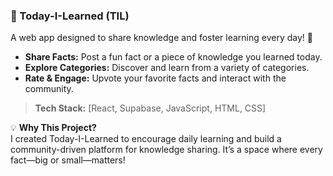### 📘 Today-I-Learned (TIL)

A web app designed to share knowledge and foster learning every day! 🌟

- **Share Facts:** Post a fun fact or a piece of knowledge you learned today.
- **Explore Categories:** Discover and learn from a variety of categories.
- **Rate & Engage:** Upvote your favorite facts and interact with the community.

> **Tech Stack:** [React, Supabase, JavaScript, HTML, CSS]

💡 **Why This Project?**  
I created Today-I-Learned to encourage daily learning and build a community-driven platform for knowledge sharing. It’s a space where every fact—big or small—matters!
